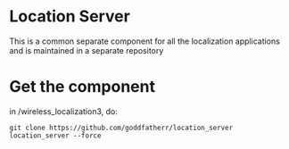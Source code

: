 # Location Server
This is a common separate component for all the localization applications and is maintained in a separate repository

# Get the component
in /wireless_localization3, do:
```
git clone https://github.com/goddfatherr/location_server location_server --force
```